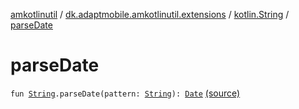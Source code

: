 [amkotlinutil](../../index.md) / [dk.adaptmobile.amkotlinutil.extensions](../index.md) / [kotlin.String](index.md) / [parseDate](./parse-date.md)

# parseDate

`fun `[`String`](https://kotlinlang.org/api/latest/jvm/stdlib/kotlin/-string/index.html)`.parseDate(pattern: `[`String`](https://kotlinlang.org/api/latest/jvm/stdlib/kotlin/-string/index.html)`): `[`Date`](https://developer.android.com/reference/java/util/Date.html) [(source)](https://github.com/adaptmobile-organization/amkotlinutil/tree/master/amkotlinutil/src/main/java/dk/adaptmobile/amkotlinutil/extensions/StringExtensions.kt#L28)
